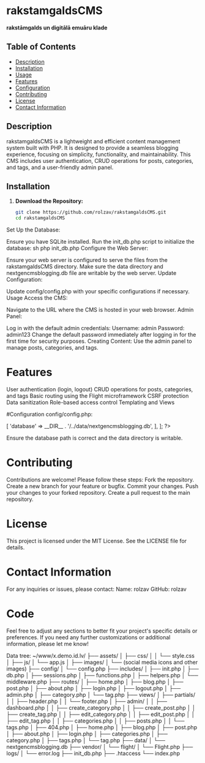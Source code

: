 # rakstamgaldsCMS

**rakstāmgalds un digitālā emuāru klade**

## Table of Contents

- [Description](#description)
- [Installation](#installation)
- [Usage](#usage)
- [Features](#features)
- [Configuration](#configuration)
- [Contributing](#contributing)
- [License](#license)
- [Contact Information](#contact-information)

## Description

rakstamgaldsCMS is a lightweight and efficient content management system built with PHP. It is designed to provide a seamless blogging experience, focusing on simplicity, functionality, and maintainability. This CMS includes user authentication, CRUD operations for posts, categories, and tags, and a user-friendly admin panel.

## Installation

1. **Download the Repository:**
   ```sh
   git clone https://github.com/rolzav/rakstamgaldsCMS.git
   cd rakstamgaldsCMS

Set Up the Database:

Ensure you have SQLite installed.
Run the init_db.php script to initialize the database:
sh
php init_db.php
Configure the Web Server:

Ensure your web server is configured to serve the files from the rakstamgaldsCMS directory.
Make sure the data directory and nextgencmsblogging.db file are writable by the web server.
Update Configuration:

Update config/config.php with your specific configurations if necessary.
Usage
Access the CMS:

Navigate to the URL where the CMS is hosted in your web browser.
Admin Panel:

Log in with the default admin credentials:
Username: admin
Password: admin123
Change the default password immediately after logging in for the first time for security purposes.
Creating Content:
Use the admin panel to manage posts, categories, and tags.

# Features
User authentication (login, logout)
CRUD operations for posts, categories, and tags
Basic routing using the Flight microframework
CSRF protection
Data sanitization
Role-based access control
Templating and Views

#Configuration
config/config.php:

<?php
return [
    'db' => [
        'database' => __DIR__ . '/../data/nextgencmsblogging.db',
    ],
];
?>
Ensure the database path is correct and the data directory is writable.

# Contributing
Contributions are welcome! Please follow these steps:
Fork the repository.
Create a new branch for your feature or bugfix.
Commit your changes.
Push your changes to your forked repository.
Create a pull request to the main repository.

# License
This project is licensed under the MIT License. See the LICENSE file for details.

# Contact Information
For any inquiries or issues, please contact:
Name: rolzav
GitHub: rolzav
# Code
Feel free to adjust any sections to better fit your project's specific details or preferences. If you need any further customizations or additional information, please let me know!


Data tree:
~/www/x.demo.id.lv/
├── assets/
│   ├── css/
│   │   └── style.css
│   ├── js/
│       └── app.js
│   ├── images/
│       └── (social media icons and other images)
├── config/
│   └── config.php
├── includes/
│   ├── init.php
│   ├── db.php
│   ├── sessions.php
│   ├── functions.php
│   ├── helpers.php
│   └── middleware.php
├── routes/
│   ├── home.php
│   ├── blog.php
│   ├── post.php
│   ├── about.php
│   ├── login.php
│   ├── logout.php
│   ├── admin.php
│   ├── category.php
│   └── tag.php
├── views/
│   ├── partials/
│   │   ├── header.php
│   │   └── footer.php
│   ├── admin/
│   │   ├── dashboard.php
│   │   ├── create_category.php
│   │   ├── create_post.php
│   │   ├── create_tag.php
│   │   ├── edit_category.php
│   │   ├── edit_post.php
│   │   ├── edit_tag.php
│   │   ├── categories.php
│   │   ├── posts.php
│   │   └── tags.php
│   ├── 404.php
│   ├── home.php
│   ├── blog.php
│   ├── post.php
│   ├── about.php
│   ├── login.php
│   ├── categories.php
│   ├── category.php
│   ├── tags.php
│   └── tag.php
├── data/
│   └── nextgencmsblogging.db
├── vendor/
│   └── flight/
│       └── Flight.php
├── logs/
│   └── error.log
├── init_db.php
├── .htaccess
└── index.php
